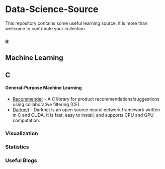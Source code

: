 # Data-Science-Source
This repository contains some useful learning source, it is more than wellcome to contribute your collection.


### R

## Machine Learning


## C
#### General-Purpose Machine Learning
* [Recommender](https://github.com/GHamrouni/Recommender) - A C library for product recommendations/suggestions using collaborative filtering (CF).
* [Darknet](https://github.com/pjreddie/darknet) - Darknet is an open source neural network framework written in C and CUDA. It is fast, easy to install, and supports CPU and GPU computation.

### Visualization

### Statistics


### Useful Blogs

###



